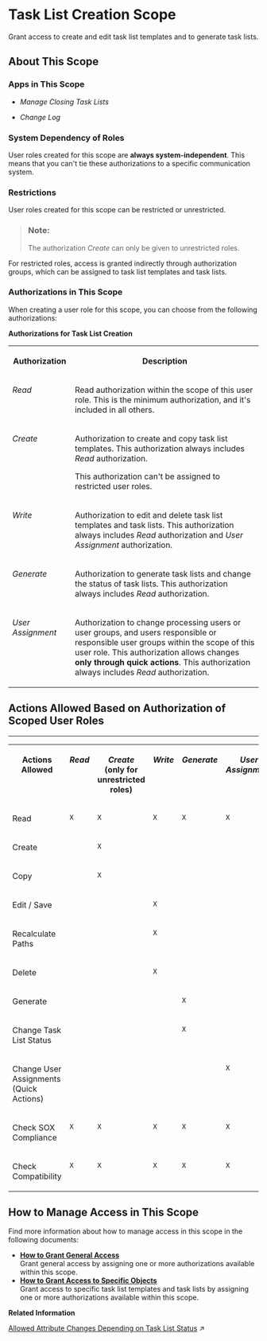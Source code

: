 <!-- loioba4100eba36940588d837922691349ba -->

# Task List Creation Scope

Grant access to create and edit task list templates and to generate task lists.



<a name="loioba4100eba36940588d837922691349ba__section_rht_dlc_qrb"/>

## About This Scope



### Apps in This Scope

-   *Manage Closing Task Lists*

-   *Change Log*




### System Dependency of Roles

User roles created for this scope are **always system-independent**. This means that you can't tie these authorizations to a specific communication system.



### Restrictions

User roles created for this scope can be restricted or unrestricted.

> ### Note:  
> The authorization *Create* can only be given to unrestricted roles.

For restricted roles, access is granted indirectly through authorization groups, which can be assigned to task list templates and task lists.



### Authorizations in This Scope

When creating a user role for this scope, you can choose from the following authorizations:

**Authorizations for Task List Creation**


<table>
<tr>
<th valign="top">

Authorization



</th>
<th valign="top">

Description



</th>
</tr>
<tr>
<td valign="top">

*Read*



</td>
<td valign="top">

Read authorization within the scope of this user role. This is the minimum authorization, and it's included in all others.



</td>
</tr>
<tr>
<td valign="top">

*Create*



</td>
<td valign="top">

Authorization to create and copy task list templates. This authorization always includes *Read* authorization.

This authorization can't be assigned to restricted user roles.



</td>
</tr>
<tr>
<td valign="top">

*Write*



</td>
<td valign="top">

Authorization to edit and delete task list templates and task lists. This authorization always includes *Read* authorization and *User Assignment* authorization.



</td>
</tr>
<tr>
<td valign="top">

*Generate*



</td>
<td valign="top">

Authorization to generate task lists and change the status of task lists. This authorization always includes *Read* authorization.



</td>
</tr>
<tr>
<td valign="top">

*User Assignment*



</td>
<td valign="top">

Authorization to change processing users or user groups, and users responsible or responsible user groups within the scope of this user role. This authorization allows changes **only through quick actions**. This authorization always includes *Read* authorization.



</td>
</tr>
</table>



<a name="loioba4100eba36940588d837922691349ba__section_mqj_xmc_qrb"/>

## Actions Allowed Based on Authorization of Scoped User Roles

****


<table>
<tr>
<th valign="top">

Actions Allowed



</th>
<th valign="top">

*Read*



</th>
<th valign="top">

*Create* \(only for unrestricted roles\)



</th>
<th valign="top">

*Write*



</th>
<th valign="top">

*Generate*



</th>
<th valign="top">

*User Assignment*



</th>
</tr>
<tr>
<td valign="top">

Read



</td>
<td valign="top">

`X`



</td>
<td valign="top">

`X`



</td>
<td valign="top">

`X`



</td>
<td valign="top">

`X`



</td>
<td valign="top">

`X`



</td>
</tr>
<tr>
<td valign="top">

Create



</td>
<td valign="top">

 



</td>
<td valign="top">

`X`



</td>
<td valign="top">

 



</td>
<td valign="top">

 



</td>
<td valign="top">

 



</td>
</tr>
<tr>
<td valign="top">

Copy



</td>
<td valign="top">

 



</td>
<td valign="top">

`X`



</td>
<td valign="top">

 



</td>
<td valign="top">

 



</td>
<td valign="top">

 



</td>
</tr>
<tr>
<td valign="top">

Edit / Save



</td>
<td valign="top">

 



</td>
<td valign="top">

 



</td>
<td valign="top">

`X`



</td>
<td valign="top">

 



</td>
<td valign="top">

 



</td>
</tr>
<tr>
<td valign="top">

Recalculate Paths



</td>
<td valign="top">

 



</td>
<td valign="top">

 



</td>
<td valign="top">

`X`



</td>
<td valign="top">

 



</td>
<td valign="top">

 



</td>
</tr>
<tr>
<td valign="top">

Delete



</td>
<td valign="top">

 



</td>
<td valign="top">

 



</td>
<td valign="top">

`X`



</td>
<td valign="top">

 



</td>
<td valign="top">

 



</td>
</tr>
<tr>
<td valign="top">

Generate



</td>
<td valign="top">

 



</td>
<td valign="top">

 



</td>
<td valign="top">

 



</td>
<td valign="top">

`X`



</td>
<td valign="top">

 



</td>
</tr>
<tr>
<td valign="top">

Change Task List Status



</td>
<td valign="top">

 



</td>
<td valign="top">

 



</td>
<td valign="top">

 



</td>
<td valign="top">

`X`



</td>
<td valign="top">

 



</td>
</tr>
<tr>
<td valign="top">

Change User Assignments \(Quick Actions\)



</td>
<td valign="top">

 



</td>
<td valign="top">

 



</td>
<td valign="top">

 



</td>
<td valign="top">

 



</td>
<td valign="top">

`X`



</td>
</tr>
<tr>
<td valign="top">

Check SOX Compliance



</td>
<td valign="top">

`X`



</td>
<td valign="top">

`X`



</td>
<td valign="top">

`X`



</td>
<td valign="top">

`X`



</td>
<td valign="top">

`X`



</td>
</tr>
<tr>
<td valign="top">

Check Compatibility



</td>
<td valign="top">

`X`



</td>
<td valign="top">

`X`



</td>
<td valign="top">

`X`



</td>
<td valign="top">

`X`



</td>
<td valign="top">

`X`



</td>
</tr>
</table>



<a name="loioba4100eba36940588d837922691349ba__section_ljb_rmc_qrb"/>

## How to Manage Access in This Scope

Find more information about how to manage access in this scope in the following documents:

-   **[How to Grant General Access](how-to-grant-general-access-dc228ef.md "Grant general access by assigning one or more authorizations available within this
		scope.")**  
Grant general access by assigning one or more authorizations available within this scope.
-   **[How to Grant Access to Specific Objects](how-to-grant-access-to-specific-objects-822ddcf.md "Grant access to specific task list templates and task lists by assigning one or more
		authorizations available within this scope.")**  
Grant access to specific task list templates and task lists by assigning one or more authorizations available within this scope.

**Related Information**  


[Allowed Attribute Changes Depending on Task List Status](https://help.sap.com/viewer/b3f5b9cf1ab7498fad5b6f297013d65a/SHIP/en-US/21e491bf621d499fbeef037c2ee55742.html "See which attributes you can change in which app depending on the task list status.") :arrow_upper_right:

